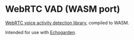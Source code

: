 # WebRTC VAD (WASM port)

[WebRTC voice activity detection library](https://github.com/dpirch/libfvad), compiled to WASM.

Intended for use with [Echogarden](https://github.com/echogarden-project/echogarden).

